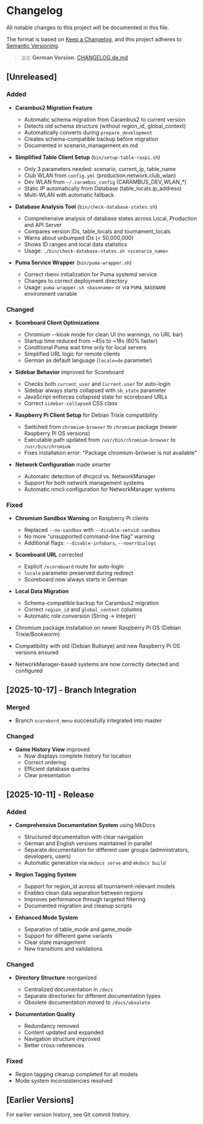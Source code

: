 # Changelog

All notable changes to this project will be documented in this file.

The format is based on [Keep a Changelog](https://keepachangelog.com/en/1.0.0/),
and this project adheres to [Semantic Versioning](https://semver.org/spec/v2.0.0.html).

> 🇩🇪 **German Version**: [CHANGELOG.de.md](CHANGELOG.de.md)

## [Unreleased]

### Added
- **Carambus2 Migration Feature**
  - Automatic schema migration from Carambus2 to current version
  - Detects old schema structure (without region_id, global_context)
  - Automatically converts during `prepare_development`
  - Creates schema-compatible backup before migration
  - Documented in scenario_management.en.md

- **Simplified Table Client Setup** (`bin/setup-table-raspi.sh`)
  - Only 3 parameters needed: scenario, current_ip, table_name
  - Club WLAN from `config.yml` (production.network.club_wlan)
  - Dev WLAN from `~/.carambus_config` (CARAMBUS_DEV_WLAN_*)
  - Static IP automatically from Database (table_locals.ip_address)
  - Multi-WLAN with automatic fallback

- **Database Analysis Tool** (`bin/check-database-states.sh`)
  - Comprehensive analysis of database states across Local, Production and API Server
  - Compares version IDs, table_locals and tournament_locals
  - Warns about unbumped IDs (< 50,000,000)
  - Shows ID ranges and local data statistics
  - Usage: `./bin/check-database-states.sh <scenario_name>`

- **Puma Service Wrapper** (`bin/puma-wrapper.sh`)
  - Correct rbenv initialization for Puma systemd service
  - Changes to correct deployment directory
  - Usage: `puma-wrapper.sh <basename>` or via `PUMA_BASENAME` environment variable

### Changed
- **Scoreboard Client Optimizations**
  - Chromium --kiosk mode for clean UI (no warnings, no URL bar)
  - Startup time reduced from ~45s to ~18s (60% faster)
  - Conditional Puma wait time only for local servers
  - Simplified URL logic for remote clients
  - German as default language (`locale=de` parameter)

- **Sidebar Behavior** improved for Scoreboard
  - Checks both `current_user` and `Current.user` for auto-login
  - Sidebar always starts collapsed with `sb_state` parameter
  - JavaScript enforces collapsed state for scoreboard URLs
  - Correct `sidebar-collapsed` CSS class

- **Raspberry Pi Client Setup** for Debian Trixie compatibility
  - Switched from `chromium-browser` to `chromium` package (newer Raspberry Pi OS versions)
  - Executable path updated from `/usr/bin/chromium-browser` to `/usr/bin/chromium`
  - Fixes installation error: "Package chromium-browser is not available"

- **Network Configuration** made smarter
  - Automatic detection of dhcpcd vs. NetworkManager
  - Support for both network management systems
  - Automatic nmcli configuration for NetworkManager systems

### Fixed
- **Chromium Sandbox Warning** on Raspberry Pi clients
  - Replaced `--no-sandbox` with `--disable-setuid-sandbox`
  - No more "unsupported command-line flag" warning
  - Additional flags: `--disable-infobars`, `--noerrdialogs`

- **Scoreboard URL** corrected
  - Explicit `/scoreboard` route for auto-login
  - `locale` parameter preserved during redirect
  - Scoreboard now always starts in German

- **Local Data Migration**
  - Schema-compatible backup for Carambus2 migration
  - Correct `region_id` and `global_context` columns
  - Automatic role conversion (String → Integer)

- Chromium package installation on newer Raspberry Pi OS (Debian Trixie/Bookworm)
- Compatibility with old (Debian Bullseye) and new Raspberry Pi OS versions ensured
- NetworkManager-based systems are now correctly detected and configured

## [2025-10-17] - Branch Integration

### Merged
- Branch `scorebord_menu` successfully integrated into master

### Changed
- **Game History View** improved
  - Now displays complete history for location
  - Correct ordering
  - Efficient database queries
  - Clear presentation

## [2025-10-11] - Release

### Added
- **Comprehensive Documentation System** using MkDocs
  - Structured documentation with clear navigation
  - German and English versions maintained in parallel
  - Separate documentation for different user groups (administrators, developers, users)
  - Automatic generation via `mkdocs serve` and `mkdocs build`

- **Region Tagging System**
  - Support for region_id across all tournament-relevant models
  - Enables clean data separation between regions
  - Improves performance through targeted filtering
  - Documented migration and cleanup scripts

- **Enhanced Mode System**
  - Separation of table_mode and game_mode
  - Support for different game variants
  - Clear state management
  - New transitions and validations

### Changed
- **Directory Structure** reorganized
  - Centralized documentation in `/docs`
  - Separate directories for different documentation types
  - Obsolete documentation moved to `/docs/obsolete`

- **Documentation Quality**
  - Redundancy removed
  - Content updated and expanded
  - Navigation structure improved
  - Better cross-references

### Fixed
- Region tagging cleanup completed for all models
- Mode system inconsistencies resolved

## [Earlier Versions]

For earlier version history, see Git commit history.
